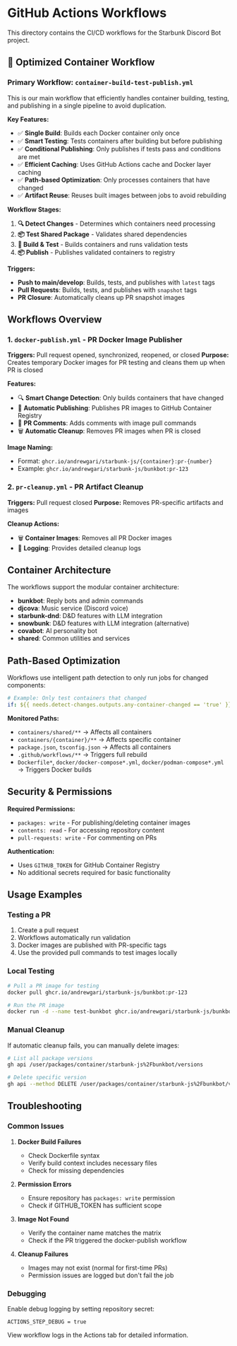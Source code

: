 # GitHub Actions Workflows

This directory contains the CI/CD workflows for the Starbunk Discord Bot project.

## 🚀 **Optimized Container Workflow**

### **Primary Workflow: `container-build-test-publish.yml`**

This is our main workflow that efficiently handles container building, testing, and publishing in a single pipeline to avoid duplication.

**Key Features:**
- ✅ **Single Build**: Builds each Docker container only once
- ✅ **Smart Testing**: Tests containers after building but before publishing
- ✅ **Conditional Publishing**: Only publishes if tests pass and conditions are met
- ✅ **Efficient Caching**: Uses GitHub Actions cache and Docker layer caching
- ✅ **Path-based Optimization**: Only processes containers that have changed
- ✅ **Artifact Reuse**: Reuses built images between jobs to avoid rebuilding

**Workflow Stages:**
1. **🔍 Detect Changes** - Determines which containers need processing
2. **📦 Test Shared Package** - Validates shared dependencies
3. **🐳 Build & Test** - Builds containers and runs validation tests
4. **📦 Publish** - Publishes validated containers to registry

**Triggers:**
- **Push to main/develop**: Builds, tests, and publishes with `latest` tags
- **Pull Requests**: Builds, tests, and publishes with `snapshot` tags
- **PR Closure**: Automatically cleans up PR snapshot images

## Workflows Overview

### 1. `docker-publish.yml` - PR Docker Image Publisher
**Triggers:** Pull request opened, synchronized, reopened, or closed
**Purpose:** Creates temporary Docker images for PR testing and cleans them up when PR is closed

**Features:**
- 🔍 **Smart Change Detection**: Only builds containers that have changed
- 🚀 **Automatic Publishing**: Publishes PR images to GitHub Container Registry
- 💬 **PR Comments**: Adds comments with image pull commands
- 🗑️ **Automatic Cleanup**: Removes PR images when PR is closed

**Image Naming:**
- Format: `ghcr.io/andrewgari/starbunk-js/{container}:pr-{number}`
- Example: `ghcr.io/andrewgari/starbunk-js/bunkbot:pr-123`

### 2. `pr-cleanup.yml` - PR Artifact Cleanup
**Triggers:** Pull request closed
**Purpose:** Removes PR-specific artifacts and images

**Cleanup Actions:**
- 🗑️ **Container Images**: Removes all PR Docker images
- 📝 **Logging**: Provides detailed cleanup logs

## Container Architecture

The workflows support the modular container architecture:

- **bunkbot**: Reply bots and admin commands
- **djcova**: Music service (Discord voice)
- **starbunk-dnd**: D&D features with LLM integration
- **snowbunk**: D&D features with LLM integration (alternative)
- **covabot**: AI personality bot
- **shared**: Common utilities and services

## Path-Based Optimization

Workflows use intelligent path detection to only run jobs for changed components:

```yaml
# Example: Only test containers that changed
if: ${{ needs.detect-changes.outputs.any-container-changed == 'true' }}
```

**Monitored Paths:**
- `containers/shared/**` → Affects all containers
- `containers/{container}/**` → Affects specific container
- `package.json`, `tsconfig.json` → Affects all containers
- `.github/workflows/**` → Triggers full rebuild
- `Dockerfile*`, `docker/docker-compose*.yml`, `docker/podman-compose*.yml` → Triggers Docker builds

## Security & Permissions

**Required Permissions:**
- `packages: write` - For publishing/deleting container images
- `contents: read` - For accessing repository content
- `pull-requests: write` - For commenting on PRs

**Authentication:**
- Uses `GITHUB_TOKEN` for GitHub Container Registry
- No additional secrets required for basic functionality

## Usage Examples

### Testing a PR
1. Create a pull request
2. Workflows automatically run validation
3. Docker images are published with PR-specific tags
4. Use the provided pull commands to test images locally

### Local Testing
```bash
# Pull a PR image for testing
docker pull ghcr.io/andrewgari/starbunk-js/bunkbot:pr-123

# Run the PR image
docker run -d --name test-bunkbot ghcr.io/andrewgari/starbunk-js/bunkbot:pr-123
```

### Manual Cleanup
If automatic cleanup fails, you can manually delete images:
```bash
# List all package versions
gh api /user/packages/container/starbunk-js%2Fbunkbot/versions

# Delete specific version
gh api --method DELETE /user/packages/container/starbunk-js%2Fbunkbot/versions/{version_id}
```

## Troubleshooting

### Common Issues

1. **Docker Build Failures**
   - Check Dockerfile syntax
   - Verify build context includes necessary files
   - Check for missing dependencies

2. **Permission Errors**
   - Ensure repository has `packages: write` permission
   - Check if GITHUB_TOKEN has sufficient scope

3. **Image Not Found**
   - Verify the container name matches the matrix
   - Check if the PR triggered the docker-publish workflow

4. **Cleanup Failures**
   - Images may not exist (normal for first-time PRs)
   - Permission issues are logged but don't fail the job

### Debugging

Enable debug logging by setting repository secret:
```
ACTIONS_STEP_DEBUG = true
```

View workflow logs in the Actions tab for detailed information.
